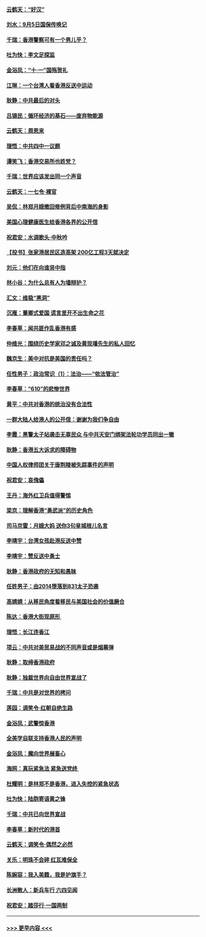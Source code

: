 #### [云鹤天：“好汉”](../pages/nsc993/n11513536.md?t=09111733) 
#### [刘水：9月5日国保传唤记](../pages/nsc993/n11513460.md?t=09111733) 
#### [千瑞：香港警察可有一个男儿乎？](../pages/nsc993/n11513109.md?t=09111733) 
#### [吐为快：李文足探监](../pages/nsc993/n11509622.md?t=09111733) 
#### [金浴凤：“十‧一”国殇贺礼](../pages/nsc993/n11509593.md?t=09111733) 
#### [江琳：一个台湾人看香港反送中运动](../pages/nsc993/n11509211.md?t=09111733) 
#### [耿静：中共最后的对头](../pages/nsc993/n11508308.md?t=09111733) 
#### [吕锡民：循环经济的基石——废弃物能源](../pages/nsc993/n11508212.md?t=09111733) 
#### [云鹤天：周恩来](../pages/nsc993/n11508055.md?t=09111733) 
#### [理悟：中共四中一议题](../pages/nsc993/n11507782.md?t=09111733) 
#### [谭笑飞：香港交易所也姓党？](../pages/nsc993/n11507753.md?t=09111733) 
#### [千瑞：世界应该发出同一个声音](../pages/nsc993/n11507290.md?t=09111733) 
#### [云鹤天：一七令‧裸官](../pages/nsc993/n11507177.md?t=09111733) 
#### [吴侃：林郑月娥撤回修例背后中南海的身影](../pages/nsc993/n11506876.md?t=09111733) 
#### [美国心理健康医生给香港各界的公开信](../pages/nsc993/n11506809.md?t=09111733) 
#### [祝君安：水调歌头‧中秋吟](../pages/nsc993/n11506758.md?t=09111733) 
#### [【投书】张家港居民区造高架 200亿工程3天就决定](../pages/nsc993/n11506682.md?t=09111733) 
#### [刘元：他们在向谁竖中指](../pages/nsc993/n11505384.md?t=09111733) 
#### [林小谷：为什么总有人为墙辩护？](../pages/nsc993/n11505226.md?t=09111733) 
#### [汇文：维稳“黑洞”](../pages/nsc993/n11504347.md?t=09111733) 
#### [沉雁：董卿式爱国 谎言里开不出生命之花](../pages/nsc993/n11503215.md?t=09111733) 
#### [李春草：闻共匪作乱香港有感](../pages/nsc993/n11503072.md?t=09111733) 
#### [仲维光：围绕历史学家邓之诚及黄现璠先生的私人回忆](../pages/nsc993/n11501330.md?t=09111733) 
#### [魏京生：美中对抗是美国的责任吗？](../pages/nsc993/n11500723.md?t=09111733) 
#### [任性男子：政治常识（1）：法治——“依法管治”](../pages/nsc993/n11500791.md?t=09111733) 
#### [李春草：“610”的悲惨世界](../pages/nsc993/n11501141.md?t=09111733) 
#### [黄平：中共对香港的统治没有合法性](../pages/nsc993/n11499473.md?t=09111733) 
#### [一群大陆人给港人的公开信：谢谢为我们争自由](../pages/nsc993/n11500402.md?t=09111733) 
#### [李霞：黑警太子站袭击无辜民众 与中共天安门绑架法轮功学员同出一辙](../pages/nsc993/n11499805.md?t=09111733) 
#### [耿静：香港五大诉求的障碍物](../pages/nsc993/n11497578.md?t=09111733) 
#### [中国人权律师团关于唐荆陵被失踪事件的声明](../pages/nsc993/n11500014.md?t=09111733) 
#### [祝君安：哀傀儡](../pages/nsc993/n11499776.md?t=09111733) 
#### [王丹：海外红卫兵值得警惕](../pages/nsc993/n11498138.md?t=09111733) 
#### [梁京：理解香港“勇武派”的历史角色](../pages/nsc993/n11498006.md?t=09111733) 
#### [司马京雷：月娥大妈  送你3句皇城根儿名言](../pages/nsc993/n11497885.md?t=09111733) 
#### [李靖宇：台湾女孩赴港反送中赞](../pages/nsc993/n11497721.md?t=09111733) 
#### [李靖宇：赞反送中勇士](../pages/nsc993/n11497452.md?t=09111733) 
#### [耿静：香港政府的无知和愚昧](../pages/nsc993/n11494238.md?t=09111733) 
#### [任姓男子：由2014堕落到831太子恐袭](../pages/nsc993/n11496683.md?t=09111733) 
#### [高婧婧：从移民角度看移民与美国社会的价值磨合](../pages/nsc993/n11495757.md?t=09111733) 
#### [陈达：香港大街现原形 ](../pages/nsc993/n11495441.md?t=09111733) 
#### [理悟：长江连香江](../pages/nsc993/n11495377.md?t=09111733) 
#### [项云：中共对美贸易战的不同声音或是烟幕弹](../pages/nsc993/n11494929.md?t=09111733) 
#### [耿静：取缔香港政府](../pages/nsc993/n11494218.md?t=09111733) 
#### [耿静：独裁世界向自由世界宣战了](../pages/nsc993/n11494190.md?t=09111733) 
#### [千瑞：中共是对世界的拷问](../pages/nsc993/n11493021.md?t=09111733) 
#### [莲园：调笑令‧红朝自绝生路](../pages/nsc993/n11493011.md?t=09111733) 
#### [金浴凤：武警惊香港](../pages/nsc993/n11492994.md?t=09111733) 
#### [全美学自联支持香港人民的声明](../pages/nsc993/n11492630.md?t=09111733) 
#### [金浴凤：魔向世界展畜心](../pages/nsc993/n11492599.md?t=09111733) 
#### [海网：真玩紧急法 紧急送党终 ](../pages/nsc993/n11492535.md?t=09111733) 
#### [杜耀明：是林郑不是香港，进入失控的紧急状态](../pages/nsc993/n11491420.md?t=09111733) 
#### [吐为快：陆胞寄语黄之锋](../pages/nsc993/n11491117.md?t=09111733) 
#### [千瑞：中共已向世界宣战](../pages/nsc993/n11490123.md?t=09111733) 
#### [李春草：新时代的港首](../pages/nsc993/n11489864.md?t=09111733) 
#### [云鹤天：调笑令·偶然之必然](../pages/nsc993/n11489701.md?t=09111733) 
#### [关乐：明珠不会碎 红瓦难保全](../pages/nsc993/n11489647.md?t=09111733) 
#### [陈婉容：我入美籍，我是护旗手？](../pages/nsc993/n11487908.md?t=09111733) 
#### [长洲散人：新兵车行 六四见闻](../pages/nsc993/n11487729.md?t=09111733) 
#### [祝君安：踏莎行‧一国两制](../pages/nsc993/n11487699.md?t=09111733) 

----
#### [ >>> 更早内容 <<< ](../indexes/nsc993-earlier.md)
